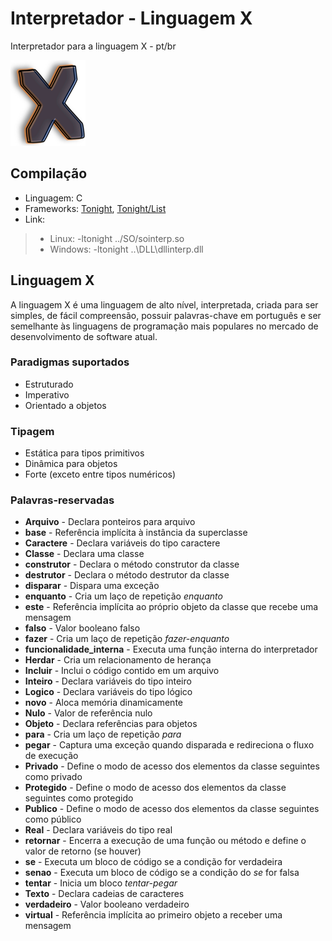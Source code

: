 ﻿# Interpretador - Linguagem X

Interpretador para a linguagem X - pt/br

 ![alt tag](https://github.com/thiagofleal/Interpretador/blob/master/%C3%8Dcone/icone.png)

 ## Compilação

* Linguagem: C
* Frameworks: [Tonight](https://github.com/thiagofleal/Tonight), [Tonight/List](https://github.com/thiagofleal/List)
* Link:
 >* Linux: -ltonight ../SO/sointerp.so
 >* Windows: -ltonight ..\DLL\dllinterp.dll

 ## Linguagem X

A linguagem X é uma linguagem de alto nível, interpretada, criada para ser simples, de fácil compreensão, possuir palavras-chave em português e ser semelhante às linguagens de programação mais populares no mercado de desenvolvimento de software atual.

  ### Paradigmas suportados
   
   * Estruturado
   * Imperativo
   * Orientado a objetos

  ### Tipagem
   
   * Estática para tipos primitivos
   * Dinâmica para objetos
   * Forte (exceto entre tipos numéricos)
  
  ### Palavras-reservadas
   
   * **Arquivo** - Declara ponteiros para arquivo
   * **base** - Referência implícita à instância da superclasse
   * **Caractere** - Declara variáveis do tipo caractere
   * **Classe** - Declara uma classe
   * **construtor** - Declara o método construtor da classe
   * **destrutor** - Declara o método destrutor da classe
   * **disparar** - Dispara uma exceção
   * **enquanto** - Cria um laço de repetição *enquanto*
   * **este** - Referência implícita ao próprio objeto da classe que recebe uma mensagem
   * **falso** - Valor booleano falso
   * **fazer** - Cria um laço de repetição *fazer-enquanto*
   * **funcionalidade_interna** - Executa uma função interna do interpretador
   * **Herdar** - Cria um relacionamento de herança
   * **Incluir** - Inclui o código contido em um arquivo
   * **Inteiro** - Declara variáveis do tipo inteiro
   * **Logico** - Declara variáveis do tipo lógico
   * **novo** - Aloca memória dinamicamente
   * **Nulo** - Valor de referência nulo
   * **Objeto** - Declara referências para objetos
   * **para** - Cria um laço de repetição *para*
   * **pegar** - Captura uma exceção quando disparada e redireciona o fluxo de execução
   * **Privado** - Define o modo de acesso dos elementos da classe seguintes como privado
   * **Protegido** - Define o modo de acesso dos elementos da classe seguintes como protegido
   * **Publico** - Define o modo de acesso dos elementos da classe seguintes como público
   * **Real** - Declara variáveis do tipo real
   * **retornar** - Encerra a execução de uma função ou método e define o valor de retorno (se houver)
   * **se** - Executa um bloco de código se a condição for verdadeira
   * **senao** - Executa um bloco de código se a condição do *se* for falsa
   * **tentar** - Inicia um bloco *tentar-pegar*
   * **Texto** - Declara cadeias de caracteres
   * **verdadeiro** - Valor booleano verdadeiro
   * **virtual** - Referência implícita ao primeiro objeto a receber uma mensagem
